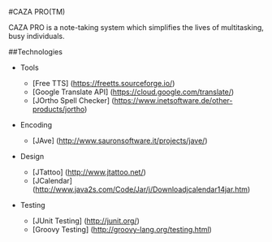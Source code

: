 #CAZA PRO(TM)

CAZA PRO is a note-taking system which simplifies the lives of multitasking, busy individuals.

##Technologies
* Tools
    * [Free TTS] (https://freetts.sourceforge.io/)
    * [Google Translate API] (https://cloud.google.com/translate/)
    * [JOrtho Spell Checker] (https://www.inetsoftware.de/other-products/jortho)

* Encoding
    * [JAve] (http://www.sauronsoftware.it/projects/jave/)

* Design 
    * [JTattoo] (http://www.jtattoo.net/)
    * [JCalendar] (http://www.java2s.com/Code/Jar/j/Downloadjcalendar14jar.htm)

* Testing
    * [JUnit Testing] (http://junit.org/)
    * [Groovy Testing] (http://groovy-lang.org/testing.html)

